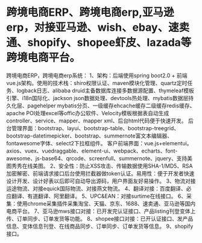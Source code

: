 # 跨境电商ERP、跨境电商erp,亚马逊erp，对接亚马逊、wish、ebay、速卖通、shopify、shopee虾皮、lazada等跨境电商平台。
跨境电商ERP，跨境电商erp系统：
1、架构：后端使用spring boot2.0 + 前端vue.js架构。使用的技术栈：shiro权限认证、maven模块化管理、quartz定时任务、logback日志、alibaba druid主备数据库连接多数据源配置、thymeleaf模板引擎、i18n国际化、jackson json数据处理、devtools热处理、mybatis数据层持久化层、pagehelper mybatis分页、一级缓存ehcache缓存二级缓存redis缓存、apache POI处理excel等offic办公软件、Velocity模板根据表自动生成controller、service、mapper、mapper xml、后台html代码便于快速开发。
后台管理界面：bootstrap、layui、bootstrap-table、bootstrap-treegrid、bootstrap-datetimepicker、bootstrap、summernote富文本编辑器、fontawesome字体、select2下拉框组件。
客户前端界面：vue.js+elementui。axios、vuex、vuedraggable、element-ui、webpack、echarts、font-awesome、js-base64、qrcode、screenfull、summernote、jquery、支持美图秀秀在线美图。
2、安全性：防止XSS攻击、传输数据使用SHA-1/MD5、RSA加密解密、前端请求接口后台使用拦截器做token认证。易用性：便于开发者快速设计开发、设计好表以后即可自动导出源码，用户界面友好易操作。
3、物流对接运途物流、对接equick国际物流、对接燕文物流。
4、翻译对接：百度翻译、必应翻译、有道翻译、阿里翻译。
5、UPC&EAN：对接surtime在线接口。
6、采集：使用chrome采集插件采集淘宝、天猫、京东、1688、速卖通、亚马逊等国内电商平台。
7、亚马逊mws接口对接：已开发完认证接口、产品listing刊登变体上传、订单同步、订单发货等功能。
8、shopee接口对接：已开认证接口、发产品信息、变体信息刊登、在线商品同步、订单同步、订单发货等信息。
9、shopify接口。
